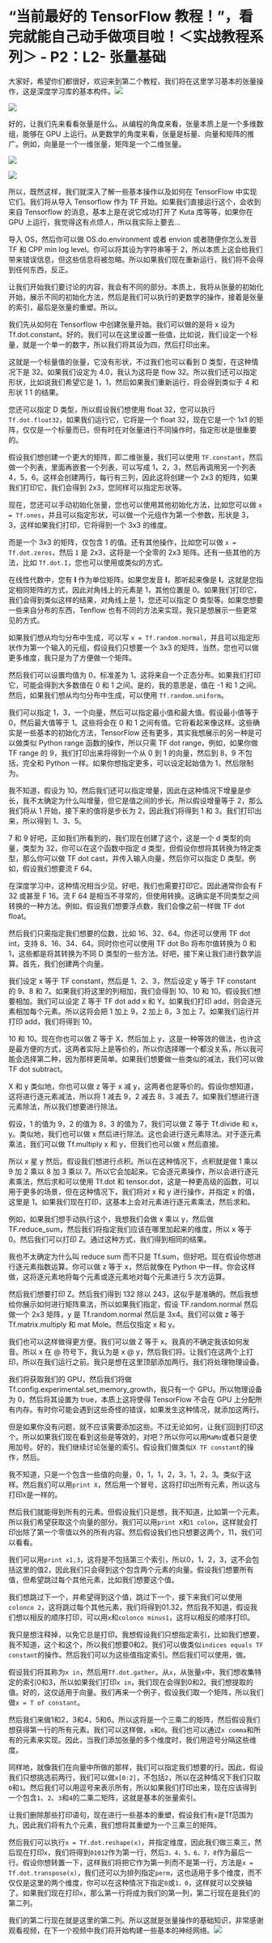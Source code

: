 # “当前最好的 TensorFlow 教程！”，看完就能自己动手做项目啦！＜实战教程系列＞ - P2：L2- 张量基础 

大家好，希望你们都很好，欢迎来到第二个教程，我们将在这里学习基本的张量操作，这是深度学习库的基本构件。![](img/7ffb08bbd461d4091e2fe98a3295e419_1.png)

![](img/7ffb08bbd461d4091e2fe98a3295e419_2.png)

好的，让我们先来看看张量是什么。从编程的角度来看，张量本质上是一个多维数组，能够在 GPU 上运行。从更数学的角度来看，张量是标量、向量和矩阵的推广。例如，向量是一个一维张量，矩阵是一个二维张量。

![](img/7ffb08bbd461d4091e2fe98a3295e419_4.png)

![](img/7ffb08bbd461d4091e2fe98a3295e419_5.png)

所以，既然这样，我们就深入了解一些基本操作以及如何在 TensorFlow 中实现它们。我们将从导入 Tensorflow 作为 TF 开始。如果我们直接运行这个，会收到来自 Tensorflow 的消息，基本上是在说它成功打开了 Kuta 库等等，如果你在 GPU 上运行，我觉得这有点烦人，所以我实际上要去...

导入 OS，然后你可以做 OS.do.environment 或者 envion 或者随便你怎么发音 TF 和 CPP min log level。你可以将其设为字符串等于 2，所以本质上这会给我们带来错误信息，但这些信息将被忽略。所以如果我们现在重新运行，我们将不会得到任何东西，反正。

让我们开始我们要讨论的内容，我会有不同的部分。本质上，我将从张量的初始化开始，展示不同的初始化方法，然后是我们可以执行的更数学的操作，接着是张量的索引，最后是张量的重塑。所以。

我们先从如何在 Tensorflow 中创建张量开始。我们可以做的是将 x 设为 Tf.dot.constant。好的。我们可以在这里设置一些值，比如说，我们设定一个标量，就是一个单一的数字，所以我们将其设为四，然后打印出来。

这就是一个标量值的张量，它没有形状，不过我们也可以看到 D 类型，在这种情况下是 32。如果我们设定为 4.0，我认为这将是 flow 32。所以我们还可以指定形状，比如说我们希望它是 1，1，然后如果我们重新运行，将会得到类似于 4 和形状 1 1 的结果。

您还可以指定 D 类型，所以假设我们想使用 float 32，您可以执行 `Tf.dot.float32`，如果我们运行它，它将是一个 float 32，现在它是一个 1x1 的矩阵，仅仅是一个标量而已，但有时在对张量进行不同操作时，指定形状是很重要的。

假设我们想创建一个更大的矩阵，即二维张量，我们可以使用 `TF.constant`，然后做一个列表，里面再嵌套一个列表，可以写成 1，2，3，然后再调用另一个列表 4，5，6。这样会创建两行，每行有三列，因此这将创建一个 2x3 的矩阵，如果我们打印它，我们会得到 2x3，您同样可以指定形状等。

现在，您还可以手动初始化张量，您也可以使用其他初始化方法，比如您可以做 `x = Tf.ones`，并且可以指定形状，可以做一个元组作为第一个参数，形状是 3，3，这样如果我们打印，它将得到一个 3x3 的维度。

而是一个 3x3 的矩阵，仅包含 1 的值。还有其他操作，比如您可以做 `x = Tf.dot.zeros`，然后 `I` 是 2x3，这将是一个全零的 2x3 矩阵。还有一些其他的方法，比如 `Tf.dot.I`，您也可以使用或类似的方式。

在线性代数中，您有 **I** 作为单位矩阵。如果您发音 **I**，那听起来像是 **I**，这就是您指定相同矩阵的方式，因此对角线上的元素是 1，其他位置是 0。如果我们打印它，我们会得到类似这样的结果，对角线上是 1，您还可以指定 D 类型等。如果您想要一些来自分布的东西，Tenflow 也有不同的方法来实现，我只是想展示一些更常见的方式。

如果我们想从均匀分布中生成，可以写 `x = Tf.random.normal`，并且可以指定形状作为第一个输入的元组，假设我们只想要一个 3x3 的矩阵，当然，您也可以做更多维度，我只是为了方便做一个矩阵。

然后我们可以设置均值为 0，标准差为 1。这将来自一个正态分布。如果我们打印它，可能会得到大多数值在 0 和 1 之间。是的，我的意思是，值在 -1 和 1 之间。然后，如果我们想从均匀分布中生成，可以使用 `Tf.random.uniform`。

我们可以指定 1，3，一个向量，然后可以指定最小值和最大值。假设最小值等于 0，然后最大值等于 1。这些将会在 0 和 1 之间有值。它将看起来像这样。这些确实是一些基本的初始化方法，TensorFlow 还有更多，其实我想展示的另一种是可以做类似 Python range 函数的操作，所以只需 TF dot range，例如，如果你做 TF range 的 9，我们打印出来将得到一个从 0 到 1 的向量，然后到 8，9 不包括，完全和 Python 一样。如果你想指定更多，可以设定起始值为 1，然后限制为。

我不知道，假设为 10。然后我们还可以指定增量，因此在这种情况下增量是步长，我不太确定为什么叫增量，但它是值之间的步长。所以假设增量等于 2，那么我们将从 1 开始，接下来的值将是步长为 2，因此我们将得到 1 和 3。我们打印出来，所以得到 1、3、5。

7 和 9 好吧，正如我们所看到的，我们现在创建了这个，这是一个 d 类型的向量，类型为 32，你可以在这个函数中指定 d 类型，但假设你想将其转换为特定类型，那么你可以做 TF dot cast，并传入输入向量，然后你可以指定 D 类型。例如，假设我们想要流 F 64。

在深度学习中，这种情况相当少见。好吧，我们也需要打印它。因此通常你会有 F 32 或甚至 F 16。流 F 64 是相当不寻常的，但使用转换。这确实是不同类型之间转换的一种方法。例如，假设我们想要浮点数，我们会像之前一样做 TF dot float。

然后我们只需指定我们想要的位数，比如 16、32、64。你还可以使用 TF dot int，支持 8、16、34、64。同时你也可以使用 TF dot Bo 将布尔值转换为 0 和 1，这些都是将其转换为不同 D 类型的一些方法。好吧，接下来让我们进行数学运算。首先，我们创建两个向量。

我们设定 x 等于 TF constant，然后是 1、2、3，然后设定 y 等于 TF constant 的 9、8 和 7。如果我们将这里的列相加，我们会得到 10、10 和 10。假设我们想要相加。我们可以设定 Z 等于 TF dot add x 和 Y。如果我们打印 add，则会逐元素相加每个元素。所以这将会把 1 加上 9，2 加上 8，3 加上 7。如果我们运行并打印 add，我们将得到 10。

10 和 10。现在你也可以做 Z 等于 X，然后加上 y，这是一种等效的做法，也许这是最方便的方式，这两者实际上是等价的，所以你选择哪一个都没关系，所以我可能会选择第二种，因为那样更简单。如果我们想要做一些类似的减法，我们可以做 TF dot subtract。

X 和 y 类似地，你也可以做 z 等于 x 减 y，这两者也是等价的。假设你想知道，这将进行逐元素减法，所以将 1 减去 9，2 减去 8，3 减去 7。如果我们想进行逐元素除法，所以我们想要进行除法。

假设，1 的值为 9，2 的值为 8，3 的值为 7，我们可以做 Z 等于 Tf.divide 和 x，y。类似地，我们也可以做 x 然后进行除法。这也会进行逐元素除法。对于逐元素乘法，我们可以做 Tf.multiply x 和 y，但我们也可以做 x 然后直接。

所以 x 星 y 然后。假设我们想进行点积。所以在这种情况下，点积就是做 1 乘以 9 加 2 乘以 8 加 3 乘以 7。所以它会加起来。它会逐元素操作，所以会进行逐元素乘法，然后求和可以使用 Tf.dot 和 tensor.dot，这是一种更高级的函数，可以用于更多的场景，但在这种情况下，我们将对 x 和 y 进行操作，并指定 x 的值，这里是 1。如果我们现在打印，这基本上会对元素进行逐元素乘法，然后求和。

例如，如果我们想手动执行这个，我想我们会做 x 乘以 y，然后做 TF.reduce_sum，然后我们将指定我们应该在哪里加起来的维度，所以 x 等于 0。然后我们可以打印 Z。通过这种方式，我们得到相同的结果。

我也不太确定为什么叫 reduce sum 而不只是 Tf.sum，但好吧。现在假设你想进行逐元素指数运算。你可以做 z 等于 x，然后就像在 Python 中一样。你会这样做，这将逐元素地将每个元素或逐元素地对每个元素进行 5 次方运算。

然后我们想要打印 Z。然后我们得到 132 除以 243，这似乎是准确的。然后我想给你展示如何进行矩阵乘法，所以如果我们指定，假设 TF.random.normal 然后做一个 2x3 矩阵，y 是 Tf.random.normal 然后是 3x4。我们可以做 z 等于 Tf.matrix.multiply 和 mat Mole。然后仅指定 x 和 y。

我们也可以这样做得更方便。我们可以做 Z 等于 x。我真的不确定我该如何发音。所以 x 在 @ 符号下，我认为是 x @ y，然后我们将。让我们在这两个上打印，所以在我们运行之前。我只是想在这里顶部添加两行。我们将处理物理设备。

我们将获取我们的 GPU，然后我们将做 Tf.config.experimental.set_memory_growth，我只有一个 GPU。所以物理设备为 0，然后将其设置为 true，本质上这将使得 TensorFlow 不会在 GPU 上分配所有内存。有时你可能会遇到这些奇怪的错误，如果发生这种情况，就添加这两行。

但是如果你没有问题，就不应该需要添加这些。不过无论如何，让我们回到打印这个。所以如果我们现在看到这些是等效的，对吧？所以你可以用`MaMo`或者只是使用加号。好的，我们继续讨论张量的索引。假设我们做类似`X TF constant`的操作，然后。

我不知道，只是一个包含一些值的向量，0，1，1，2，3，1，2，3。类似于这样。然后我们可以用`print X`，然后用一个冒号，这将打印出所有元素，所以这与打印`X`是一样的。

然后我们就能得到所有的元素。但假设我们只是想，我不知道，比如第一个元素。所以我们希望获取这个向量的部分。我们可以用`print X`和`1 colon`，这样就会打印出除了第一个零值以外的所有内容。然后假设我们也只想要这两个，11，我们可以看看。

我们可以用`print x1,3`，这将是不包括第三个索引，所以0，1，2，3，这不会包括这里的值2，因此我们只会得到这个包含两个元素的向量。假设我们想要所有值，但希望跳过每个其他元素，比如我们想要这个值。

我们想跳过下一个，并希望得到这个值，跳过下一个，接下来我们可以使用`colonco 2`，这将跳过每个其他元素，我们将得到01.32，然后我不知道，假设我们想以相反的顺序打印，可以用`x`和`colonco minus1`，这将以相反的顺序打印。

我只是想注释掉，以免它总是打印。我想假设我们只想指定索引，比如我们想要，我不知道，这个和这个，所以我们想要0和2。我们可以做类似`indices equals TF constant`的操作。然后我们可以为这些值指定索引。然后我们可以使用，做。

假设我们将其称为`x in`，然后用`Tf.dot.gather`。从`x`，从张量`x`中，我们想收集特定的索引0和3，所以如果我们打印`x in`，我们现在会得到0和2。我们想提取的值。好的，这仅适用于向量。我们再来一个例子，假设我们取一个矩阵，所以我们做`x = T of constant`。

然后我们来做1和2，3和4，5和6。所以这将是一个三乘二的矩阵，然后假设我们想获得第一行的所有元素。我们可以这样做，`x`和`0`。我们也可以通过`x comma`和所有的元素来实现。因此，当我们添加张量的多个维度时，我们用逗号分隔这些维度。

同样地，就像我们在向量中所做的那样，我们可以指定我们想要的行。因此，假设我们只想挑选前两行，我们可以做`x[0:2]`，不包括`2`，所以在这种情况下我们只取`0`和`1`。然后我们可以用逗号来表示所有，所以如果我们打印出来，现在应该得到一个包含`1`、`2`、`3`和`4`的二乘二矩阵，这就是基本的张量索引。

让我们删除那些打印语句，现在进行一些基本的重塑，假设我们有`x`是Tf范围为九，因此我们将有九个元素，我们想将其重塑为一个三乘三的矩阵。

然后我们可以执行`x = Tf.dot.reshape(x)`，并指定维度，因此我们做三乘三，然后现在打印`x`，我们将得到`01012`作为第一行，然后`3，4，5，6，7，8`作为最后一行。假设你想转置一下，这样我们将把它作为第一列而不是第一行，方法是`x = Tf.dot.transpose(x)`，我们还可以为排列指定`perm`，这也适用于多个维度，而不仅仅是这里的两个维度，你可以在这种情况下指定`0`或`1，0`，这样就可以交换轴了。如果我们现在打印`x`，那么第一行将成为我们的第一列，第二行现在是我们的第二列。

我们的第二行现在就是这里的第二列。所以这就是张量操作的基础知识，非常感谢观看视频，在下一个视频中我们将开始构建一些基本的神经网络。![](img/7ffb08bbd461d4091e2fe98a3295e419_7.png)
